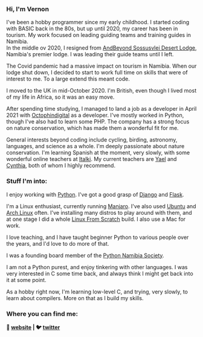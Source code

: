 ### Hi, I'm Vernon

I've been a hobby programmer since my early childhood.  I started coding with BASIC back in the 80s, but up until
2020, my career has been in tourism.  My work focused on leading guiding teams and training guides in Namibia.  
In the middle ov 2020, I resigned from [AndBeyond Sossusvlei Desert Lodge][sossus-desert-lodge], Namibia's premier lodge.  I was leading their guide teams until I left.

The Covid pandemic had a massive impact on tourism in Namibia.  When our lodge shut down, I decided to start to work full time on skills that were of interest to me.  To a large extend this meant code.

I moved to the UK in mid-October 2020.  I'm British, even though I lived most of my life in Africa, so it was an easy move.

After spending time studying, I managed to land a job as a developer in April 2021 with [Octophindigital][octophin] as a
developer.  I've mostly worked in Python, though I've also had to learn some PHP.  The company has a strong focus on
nature conservation, which has made them a wonderful fit for me.

General interests beyond coding include cycling, birding, astronomy, languages, and science as a whole.  I'm deeply passionate about
nature conservation.  I'm learning Spanish at the moment, very slowly, with some wonderful online teachers at [Italki][italki].  My current teachers are [Yael][yael] and [Cynthia][cynthia], both of whom I highly recommend.


### Stuff I'm into:

I enjoy working with  [Python][python].  I've got a good grasp of [Django][django] and [Flask][flask].

I'm a Linux enthusiast, currently running [Manjaro][manjaro].  I've also used [Ubuntu][ubuntu] and [Arch Linux][arch] often.  I've installing many distros to play around with them, and at one stage I did a whole [Linux From Scratch][LFS] build.
I also use a Mac for work.

I love teaching, and I have taught beginner Python to various people over the years, and I'd love to do more of that.

I was a founding board member of the [Python Namibia Society][pynam].

I am not a Python purest, and enjoy tinkering with other languages.  I was very interested in C some time back, and always think I might get back into it at some point.

As a hobby right now, I'm learning low-level C, and trying, very slowly, to learn about compilers.  More on that as I build my skills.


### Where you can find me:

**🏡 [website][website] |
🐦 [twitter][twitter]**


[website]: https://sandcurves.co.uk/
[twitter]: https://twitter.com/sandcurves
[django]: https://www.djangoproject.com/
[python]: https://www.python.org/
[sossus-desert-lodge]: https://www.andbeyond.com/our-lodges/africa/namibia/sossusvlei-desert/andbeyond-sossusvlei-desert-lodge/
[arch]: https://www.archlinux.org/
[manjaro]: https://manjaro.org/
[ubuntu]: https://ubuntu.com/
[LFS]: http://www.linuxfromscratch.org/
[YRAP]: https://github.com/Namibnat/yrap
[pynam]: https://pynamibia.herokuapp.com/about/
[octophin]: https://octophindigital.com/
[flask]: https://flask.palletsprojects.com/en/2.0.x/
[yael]: https://www.italki.com/teacher/8609755
[cynthia]: https://www.italki.com/teacher/1160526
[italki]: https://www.italki.com/